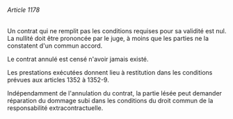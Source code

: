 ###### Article 1178

Un contrat qui ne remplit pas les conditions requises pour sa validité est nul. La nullité doit être prononcée par le juge, à moins que les parties ne la constatent d'un commun accord.

Le contrat annulé est censé n'avoir jamais existé.

Les prestations exécutées donnent lieu à restitution dans les conditions prévues aux articles 1352 à 1352-9.

Indépendamment de l'annulation du contrat, la partie lésée peut demander réparation du dommage subi dans les conditions du droit commun de la responsabilité extracontractuelle.

